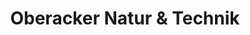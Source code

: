 ---
title: "Oberacker Natur & Technik"
url: /eggenstein-leopoldshafen/oberacker-natur-und-technik/
shop: Lebensmittel
---